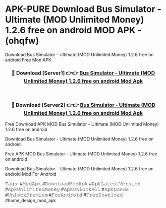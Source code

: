 # APK-PURE Download Bus Simulator - Ultimate (MOD Unlimited Money) 1.2.6 free on android MOD APK - (ohqfw)
Download Bus Simulator - Ultimate (MOD Unlimited Money) 1.2.6 free on android Free Mod APK

<div align="center">
<h3>🔴 Download [Server1] 👉👉 <a href="https://apk-comot.site?title=Bus_Simulator_-_Ultimate_(MOD_Unlimited_Money)_1.2.6_free_on_android">Bus Simulator - Ultimate (MOD Unlimited Money) 1.2.6 free on android Mod Apk</a></h3><br>

<h3>🔴 Download [Server2] 👉👉 <a href="https://apk-comot.site?title=Bus_Simulator_-_Ultimate_(MOD_Unlimited_Money)_1.2.6_free_on_android">Bus Simulator - Ultimate (MOD Unlimited Money) 1.2.6 free on android Mod Apk</a></h3>
</div>


Free Download APK MOD Bus Simulator - Ultimate (MOD Unlimited Money) 1.2.6 free on android

Download Bus Simulator - Ultimate (MOD Unlimited Money) 1.2.6 free on android 

Free APK MOD Bus Simulator - Ultimate (MOD Unlimited Money) 1.2.6 free on android 

Download Bus Simulator - Ultimate (MOD Unlimited Money) 1.2.6 free on android Mod For Android

𝚃𝚊𝚐𝚜: #𝙼𝚘𝚍𝙰𝚙𝚔 #𝙳𝚘𝚠𝚗𝚕𝚘𝚊𝚍𝙼𝚘𝚍𝙰𝚙𝚔 #𝙰𝚙𝚔𝙻𝚊𝚝𝚎𝚜𝚝𝚅𝚎𝚛𝚜𝚒𝚘𝚗 #𝙰𝚙𝚔𝚄𝚗𝚕𝚒𝚖𝚒𝚝𝚎𝚍𝙼𝚘𝚗𝚎𝚢 #𝙰𝚙𝚔𝚄𝚗𝚕𝚘𝚌𝚔𝙰𝚕𝚕 #𝙰𝚙𝚔𝙽𝚘𝙰𝚍𝚜 #𝚄𝚗𝚕𝚘𝚌𝚔𝙿𝚛𝚎𝚖𝚒𝚞𝚖 #𝙵𝚘𝚛𝙰𝚗𝚍𝚛𝚘𝚒𝚍 #𝙵𝚛𝚎𝚎𝙳𝚘𝚠𝚗𝚕𝚘𝚊𝚍 #home_design_mod_apk